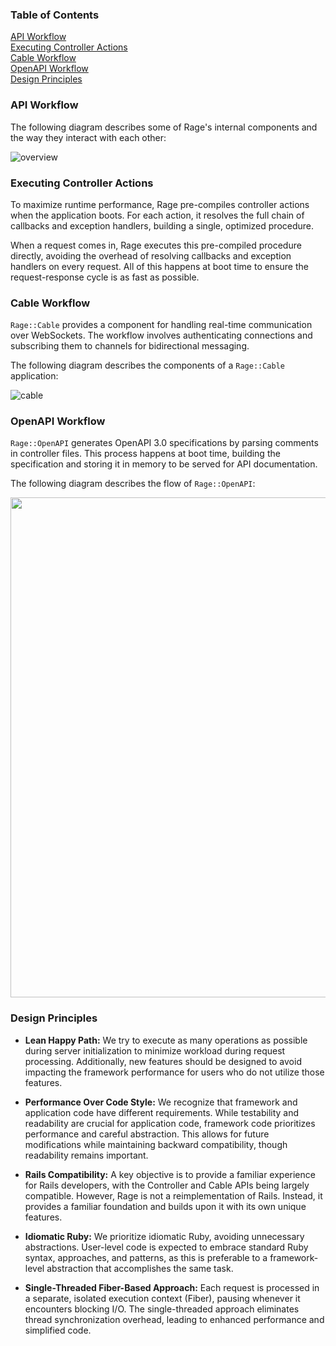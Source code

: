 ### Table of Contents

[API Workflow](#api-workflow)<br>
[Executing Controller Actions](#executing-controller-actions)<br>
[Cable Workflow](#cable-workflow)<br>
[OpenAPI Workflow](#openapi-workflow)<br>
[Design Principles](#design-principles)<br>

### API Workflow

The following diagram describes some of Rage's internal components and the way they interact with each other:

![overview](https://github.com/rage-rb/rage/assets/2270393/0d45bbe3-622c-4b17-b8d8-552c567fecb3)

### Executing Controller Actions

To maximize runtime performance, Rage pre-compiles controller actions when the application boots. For each action, it resolves the full chain of callbacks and exception handlers, building a single, optimized procedure.

When a request comes in, Rage executes this pre-compiled procedure directly, avoiding the overhead of resolving callbacks and exception handlers on every request. All of this happens at boot time to ensure the request-response cycle is as fast as possible.

### Cable Workflow

`Rage::Cable` provides a component for handling real-time communication over WebSockets. The workflow involves authenticating connections and subscribing them to channels for bidirectional messaging.

The following diagram describes the components of a `Rage::Cable` application:

![cable](https://github.com/user-attachments/assets/86db2091-f93a-44f8-9512-c4701770d09e)

### OpenAPI Workflow

`Rage::OpenAPI` generates OpenAPI 3.0 specifications by parsing comments in controller files. This process happens at boot time, building the specification and storing it in memory to be served for API documentation.

The following diagram describes the flow of `Rage::OpenAPI`:

<img width="800" src="https://github.com/user-attachments/assets/b4a87b1e-9a0f-4432-a3e9-0106ff546f3f" />

### Design Principles

* **Lean Happy Path:** We try to execute as many operations as possible during server initialization to minimize workload during request processing. Additionally, new features should be designed to avoid impacting the framework performance for users who do not utilize those features.

* **Performance Over Code Style:** We recognize that framework and application code have different requirements. While testability and readability are crucial for application code, framework code prioritizes performance and careful abstraction. This allows for future modifications while maintaining backward compatibility, though readability remains important.

* **Rails Compatibility:** A key objective is to provide a familiar experience for Rails developers, with the Controller and Cable APIs being largely compatible. However, Rage is not a reimplementation of Rails. Instead, it provides a familiar foundation and builds upon it with its own unique features.

* **Idiomatic Ruby:** We prioritize idiomatic Ruby, avoiding unnecessary abstractions. User-level code is expected to embrace standard Ruby syntax, approaches, and patterns, as this is preferable to a framework-level abstraction that accomplishes the same task.

* **Single-Threaded Fiber-Based Approach:** Each request is processed in a separate, isolated execution context (Fiber), pausing whenever it encounters blocking I/O. The single-threaded approach eliminates thread synchronization overhead, leading to enhanced performance and simplified code.
